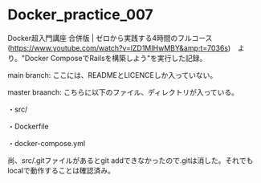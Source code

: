 # Docker_practice_007
Docker超入門講座 合併版 | ゼロから実践する4時間のフルコース(https://www.youtube.com/watch?v=lZD1MIHwMBY&amp;t=7036s)　より。"Docker ComposeでRailsを構築しよう"を実行した記録。

main branch:
ここには、READMEとLICENCEしか入っていない。

master braanch:
こちらに以下のファイル、ディレクトリが入っている。

・src/

・Dockerfile

・docker-compose.yml

尚、src/.gitファイルがあるとgit addできなかったので.gitは消した。それでもlocalで動作することは確認済み。
